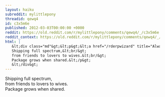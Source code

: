 ```yaml
---
layout: haiku
subreddit: mylittlepony
threadid: qewq4
id: c3x5m6e
published: 2012-03-03T00:00:00 +0000
reddit: https://old.reddit.com/r/mylittlepony/comments/qewq4/_/c3x5m6e
reddit_context: https://old.reddit.com/r/mylittlepony/comments/qewq4/_/c3x5m6e?context=3
html: |
   &lt;div class="md"&gt;&lt;p&gt;&lt;a href="/rderpwizard" title="Always Relevant / Shipping And Receiving With / Paper Bag Princess"&gt;&lt;/a&gt;
   Shipping full spectrum,&lt;br/&gt;
   from friends to lovers to wives.&lt;br/&gt;
   Package grows when shared.&lt;/p&gt;
   &lt;/div&gt;
---
```


[](/rderpwizard "Always Relevant / Shipping And Receiving With / Paper Bag Princess")
Shipping full spectrum,  
from friends to lovers to wives.  
Package grows when shared.